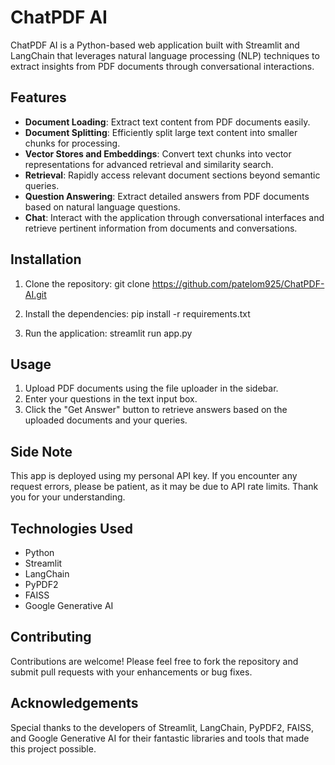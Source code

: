 # ChatPDF AI

ChatPDF AI is a Python-based web application built with Streamlit and LangChain that leverages natural language processing (NLP) techniques to extract insights from PDF documents through conversational interactions. 
 
## Features

- **Document Loading**: Extract text content from PDF documents easily.
- **Document Splitting**: Efficiently split large text content into smaller chunks for processing.
- **Vector Stores and Embeddings**: Convert text chunks into vector representations for advanced retrieval and similarity search. 
- **Retrieval**: Rapidly access relevant document sections beyond semantic queries.
- **Question Answering**: Extract detailed answers from PDF documents based on natural language questions.
- **Chat**: Interact with the application through conversational interfaces and retrieve pertinent information from documents and conversations.

## Installation

1. Clone the repository:
git clone https://github.com/patelom925/ChatPDF-AI.git

2. Install the dependencies:
pip install -r requirements.txt

3. Run the application:
streamlit run app.py


## Usage

1. Upload PDF documents using the file uploader in the sidebar.
2. Enter your questions in the text input box.
3. Click the "Get Answer" button to retrieve answers based on the uploaded documents and your queries.

## Side Note
This app is deployed using my personal API key. 
If you encounter any request errors, please be patient, as it may be due to API rate limits. 
Thank you for your understanding.

## Technologies Used

- Python
- Streamlit
- LangChain
- PyPDF2
- FAISS
- Google Generative AI

## Contributing

Contributions are welcome! Please feel free to fork the repository and submit pull requests with your enhancements or bug fixes.

## Acknowledgements

Special thanks to the developers of Streamlit, LangChain, PyPDF2, FAISS, and Google Generative AI 
for their fantastic libraries and tools that made this project possible.
